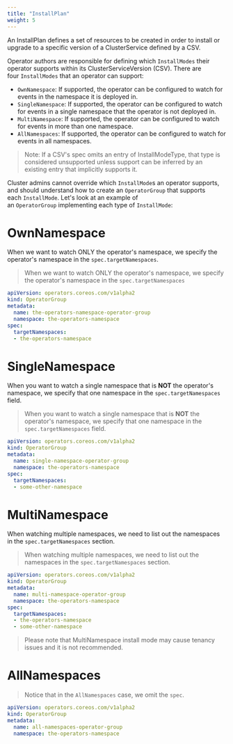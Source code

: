 ```yaml
---
title: "InstallPlan"
weight: 5
---
```


An InstallPlan defines a set of resources to be created in order to install or upgrade to a specific version of a ClusterService defined by a CSV.

Operator authors are responsible for defining which `InstallModes` their operator supports within its ClusterServiceVersion (CSV). There are four `InstallModes` that an operator can support:
* `OwnNamespace`: If supported, the operator can be configured to watch for events in the namespace it is deployed in.
* `SingleNamespace`: If supported, the operator can be configured to watch for events in a single namespace that the operator is not deployed in.
* `MultiNamespace`: If supported, the operator can be configured to watch for events in more than one namespace.
* `AllNamespaces`: If supported, the operator can be configured to watch for events in all namespaces.

> Note: If a CSV's spec omits an entry of InstallModeType, that type is considered unsupported unless support can be inferred by an existing entry that implicitly supports it.

Cluster admins cannot override which `InstallMode`s an operator supports, and should understand how to create an `OperatorGroup` that supports each `InstallMode`. Let's look at an example of an `OperatorGroup` implementing each type of `InstallMode`:


# OwnNamespace

When we want to watch ONLY the operator's namespace, we specify the operator's namespace in the `spec.targetNamespaces`. 

> When we want to watch ONLY the operator's namespace, we specify the operator's namespace in the `spec.targetNamespaces`

```yaml
apiVersion: operators.coreos.com/v1alpha2
kind: OperatorGroup
metadata:
  name: the-operators-namespace-operator-group
  namespace: the-operators-namespace
spec:
  targetNamespaces:
  - the-operators-namespace
```

# SingleNamespace

When you want to watch a single namespace that is **NOT** the operator's namespace, we specify that one namespace in the `spec.targetNamespaces` field.

> When you want to watch a single namespace that is **NOT** the operator's namespace, we specify that one namespace in the `spec.targetNamespaces` field.

```yaml
apiVersion: operators.coreos.com/v1alpha2
kind: OperatorGroup
metadata:
  name: single-namespace-operator-group
  namespace: the-operators-namespace
spec:
  targetNamespaces:
  - some-other-namespace
```

# MultiNamespace

When watching multiple namespaces, we need to list out the namespaces in the `spec.targetNamespaces` section. 

> When watching multiple namespaces, we need to list out the namespaces in the `spec.targetNamespaces` section.

```yaml
apiVersion: operators.coreos.com/v1alpha2
kind: OperatorGroup
metadata:
  name: multi-namespace-operator-group
  namespace: the-operators-namespace
spec:
  targetNamespaces:
  - the-operators-namespace
  - some-other-namespace
```

> Please note that MultiNamespace install mode may cause tenancy issues and it is not recommended.

# AllNamespaces

> Notice that in the `AllNamespaces` case, we omit the `spec`.

```yaml
apiVersion: operators.coreos.com/v1alpha2
kind: OperatorGroup
metadata:
  name: all-namespaces-operator-group
  namespace: the-operators-namespace
```

